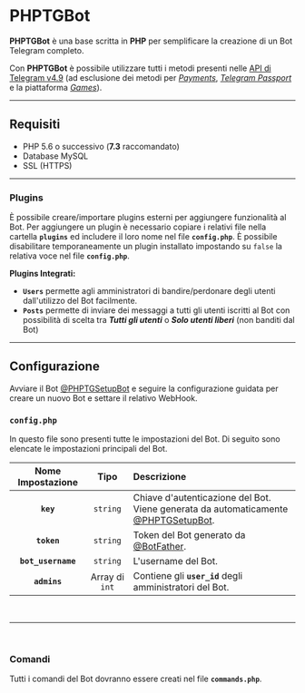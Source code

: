 # PHPTGBot

**PHPTGBot** è una base scritta in **PHP** per semplificare la creazione di un Bot Telegram completo.

Con **PHPTGBot** è possibile utilizzare tutti i metodi presenti nelle [API di Telegram v4.9](https://core.telegram.org/bots/api) (ad esclusione dei metodi per [_Payments_](https://core.telegram.org/bots/api#payments), [_Telegram Passport_](https://core.telegram.org/bots/api#telegram-passport) e la piattaforma [_Games_](https://core.telegram.org/bots/api#games)).

---

## Requisiti

- PHP 5.6 o successivo (**7.3** raccomandato)
- Database MySQL
- SSL (HTTPS)

---

### Plugins
È possibile creare/importare plugins esterni per aggiungere funzionalità al Bot. Per aggiungere un plugin è necessario copiare i relativi file nella cartella **`plugins`** ed includere il loro nome nel file **`config.php`**. È possibile disabilitare temporaneamente un plugin installato impostando su `false` la relativa voce nel file **`config.php`**.

**Plugins Integrati:**
- **`Users`** permette agli amministratori di bandire/perdonare degli utenti dall'utilizzo del Bot facilmente.
-  **`Posts`** permette di inviare dei messaggi a tutti gli utenti iscritti al Bot con possibilità di scelta tra **_Tutti gli utenti_** o **_Solo utenti liberi_** (non banditi dal Bot)

---

## Configurazione

Avviare il Bot [@PHPTGSetupBot](https://t.me/PHPTGSetupBot) e seguire la configurazione guidata per creare un nuovo Bot e settare il relativo WebHook.

### `config.php`

In questo file sono presenti tutte le impostazioni del Bot. Di seguito sono elencate le impostazioni principali del Bot.


|Nome Impostazione|Tipo|Descrizione| 
|:-:|:-:|:-|
|**`key`**|`string`|Chiave d'autenticazione del Bot. Viene generata da automaticamente [@PHPTGSetupBot](https://t.me/PHPTGSetupBot).|
|**`token`**|`string`|Token del Bot generato da [@BotFather](https://t.me/BotFather).|
|**`bot_username`**|`string`|L'username del Bot.|
|**`admins`**|Array di `int`|Contiene gli **`user_id`** degli amministratori del Bot.|
<br>

---
<br>

### Comandi

Tutti i comandi del Bot dovranno essere creati nel file **`commands.php`**.

